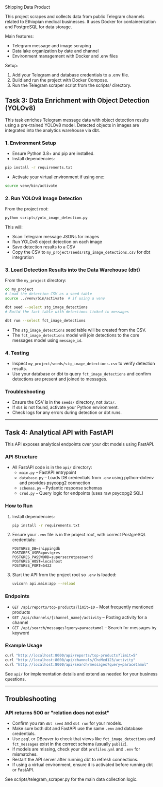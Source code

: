 Shipping Data Product

This project scrapes and collects data from public Telegram channels related to Ethiopian medical businesses. 
It uses Docker for containerization and PostgreSQL for data storage.

Main features:
- Telegram message and image scraping
- Data lake organization by date and channel
- Environment management with Docker and .env files

Setup:
1. Add your Telegram and database credentials to a .env file.
2. Build and run the project with Docker Compose.
3. Run the Telegram scraper script from the scripts/ directory.



## Task 3: Data Enrichment with Object Detection (YOLOv8)

This task enriches Telegram message data with object detection results using a pre-trained YOLOv8 model. Detected objects in images are integrated into the analytics warehouse via dbt.

### 1. Environment Setup

- Ensure Python 3.8+ and pip are installed.
- Install dependencies:

```sh
pip install -r requirements.txt
```

- Activate your virtual environment if using one:
```sh
source venv/bin/activate
```

### 2. Run YOLOv8 Image Detection

From the project root:
```sh
python scripts/yolo_image_detection.py
```
This will:
- Scan Telegram message JSONs for images
- Run YOLOv8 object detection on each image
- Save detection results to a CSV
- Copy the CSV to `my_project/seeds/stg_image_detections.csv` for dbt integration

### 3. Load Detection Results into the Data Warehouse (dbt)

From the `my_project` directory:
```sh
cd my_project
# Load the detection CSV as a seed table
source ../venv/bin/activate  # if using a venv

dbt seed --select stg_image_detections
# Build the fact table with detections linked to messages

dbt run --select fct_image_detections
```

- The `stg_image_detections` seed table will be created from the CSV.
- The `fct_image_detections` model will join detections to the core messages model using `message_id`.

### 4. Testing
- Inspect `my_project/seeds/stg_image_detections.csv` to verify detection results.
- Use your database or dbt to query `fct_image_detections` and confirm detections are present and joined to messages.

### Troubleshooting
- Ensure the CSV is in the `seeds/` directory, not `data/`.
- If `dbt` is not found, activate your Python environment.
- Check logs for any errors during detection or dbt runs.

---

## Task 4: Analytical API with FastAPI

This API exposes analytical endpoints over your dbt models using FastAPI.

### API Structure

- All FastAPI code is in the `api/` directory:
    - `main.py` – FastAPI entrypoint
    - `database.py` – Loads DB credentials from `.env` using python-dotenv and provides psycopg2 connection
    - `schemas.py` – Pydantic response schemas
    - `crud.py` – Query logic for endpoints (uses raw psycopg2 SQL)

### How to Run

1. Install dependencies:
    ```sh
    pip install -r requirements.txt
    ```
2. Ensure your `.env` file is in the project root, with correct PostgreSQL credentials:
    ```env
    POSTGRES_DB=shippingdb
    POSTGRES_USER=postgres
    POSTGRES_PASSWORD=supersecretpassword
    POSTGRES_HOST=localhost
    POSTGRES_PORT=5432
    ```
3. Start the API from the project root so `.env` is loaded:
    ```sh
    uvicorn api.main:app --reload
    ```

### Endpoints

- `GET /api/reports/top-products?limit=10` – Most frequently mentioned products
- `GET /api/channels/{channel_name}/activity` – Posting activity for a channel
- `GET /api/search/messages?query=paracetamol` – Search for messages by keyword

### Example Usage

```sh
curl "http://localhost:8000/api/reports/top-products?limit=5"
curl "http://localhost:8000/api/channels/CheMed123/activity"
curl "http://localhost:8000/api/search/messages?query=paracetamol"
```

See `api/` for implementation details and extend as needed for your business questions.

---

## Troubleshooting

### API returns 500 or "relation does not exist"
- Confirm you ran `dbt seed` and `dbt run` for your models.
- Make sure both dbt and FastAPI use the same `.env` and database credentials.
- Use `psql` or DBeaver to check that views like `fct_image_detections` and `fct_messages` exist in the correct schema (usually `public`).
- If models are missing, check your dbt `profiles.yml` and `.env` for mismatches.
- Restart the API server after running dbt to refresh connections.
- If using a virtual environment, ensure it is activated before running dbt or FastAPI.

See scripts/telegram_scraper.py for the main data collection logic.